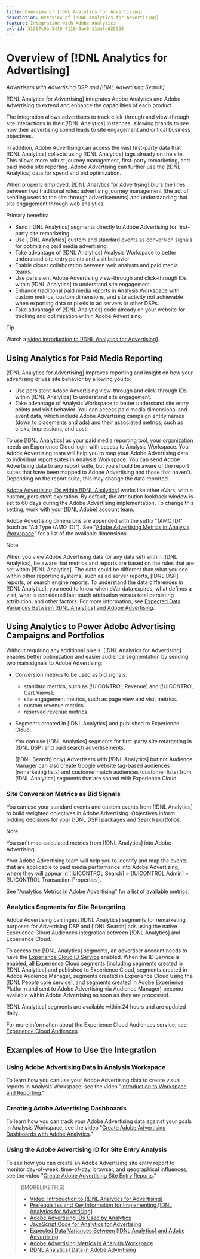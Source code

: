 ```yaml
---
title: Overview of [!DNL Analytics for Advertising]
description: Overview of [!DNL Analytics for Advertising]
feature: Integration with Adobe Analytics
exl-id: 31367c8b-3410-4110-9ae6-11defe625355
---
```

# Overview of [!DNL Analytics for Advertising]

*Advertisers with Advertising DSP and [!DNL Advertising Search]*

[!DNL Analytics for Advertising] integrates Adobe Analytics and Adobe Advertising to extend and enhance the capabilities of each product.

The integration allows advertisers to track click-through and view-through site interactions in their [!DNL Analytics] instances, allowing brands to see how their advertising spend leads to site engagement and critical business objectives.

In addition, Adobe Advertising can access the vast first-party data that [!DNL Analytics] collects using [!DNL Analytics] tags already on the site. This allows more robust journey management, first-party remarketing, and paid media site reporting. Adobe Advertising can further use the [!DNL Analytics] data for spend and bid optimization.

When properly employed, [!DNL Analytics for Advertising] blurs the lines between two traditional roles: advertising journey management (the act of sending users to the site through advertisements) and understanding that site engagement through web analytics.

Primary benefits:

* Send [!DNL Analytics] segments directly to Adobe Advertising for first-party site remarketing.
* Use [!DNL Analytics] custom and standard events as conversion signals for optimizing paid media advertising.
* Take advantage of [!DNL Analytics] Analysis Workspace to better understand site entry points and visit behavior.
* Enable closer collaboration between web analysts and paid media teams.
* Use persistent Adobe Advertising view-through and click-through IDs within [!DNL Analytics] to understand site engagement.
* Enhance traditional paid media reports in Analysis Workspace with custom metrics, custom dimensions, and site activity not achievable when exporting data or pixels to ad servers or other DSPs.
* Take advantage of [!DNL Analytics] code already on your website for tracking and optimization within Adobe Advertising.

>[!TIP]
>
> Watch a [video introduction to [!DNL Analytics for Advertising]](https://experienceleague.adobe.com/docs/advertising-cloud-learn/tutorials/analytics/intro-a4adc.html?lang=en#analytics).

## Using Analytics for Paid Media Reporting

[!DNL Analytics for Advertising] improves reporting and insight on how your advertising drives site behavior by allowing you to:

* Use persistent Adobe Advertising view-through and click-through IDs within [!DNL Analytics] to understand site engagement.
* Take advantage of Analysis Workspace to better understand site entry points and visit behavior. You can access paid media dimensional and event data, which include Adobe Advertising campaign entity names (down to placements and ads) and their associated metrics, such as clicks, impressions, and cost.

To use [!DNL Analytics] as your paid media reporting tool, your organization needs an Experience Cloud login with access to Analysis Workspace. Your Adobe Advertising team will help you to map your Adobe Advertising data to individual report suites in Analysis Workspace. You can send Adobe Advertising data to any report suite, but you should be aware of the report suites that have been mapped to Adobe Advertising and those that haven't. Depending on the report suite, this may change the data reported.

[Adobe Advertising IDs within [!DNL Analytics]](ids.md) works like other eVars, with a custom, persistent expiration. By default, the attribution lookback window is set to 60 days during the Adobe Advertising implementation. To change this setting, work with your [!DNL Adobe] account team.

Adobe Advertising dimensions are appended with the suffix "(AMO ID)" (such as "Ad Type (AMO ID)"). See "[Adobe Advertising Metrics in Analysis Workspace](advertising-metrics-in-analytics.md)" for a list of the available dimensions.

>[!NOTE]
>
> When you view Adobe Advertising data (or any data set) within [!DNL Analytics], be aware that metrics and reports are based on the rules that are set within [!DNL Analytics]. The data could be different than what you see within other reporting systems, such as ad server reports, [!DNL DSP] reports, or search engine reports. To understand the data differences in [!DNL Analytics], you need to know when eVar data expires, what defines a visit, what is considered last touch attribution versus total persisting attribution, and other factors. For more information, see [Expected Data Variances Between [!DNL Analytics] and Adobe Advertising](data-variances.md).

## Using Analytics to Power Adobe Advertising Campaigns and Portfolios

Without requiring any additional pixels, [!DNL Analytics for Advertising] enables better optimization and easier audience segmentation by sending two main signals to Adobe Advertising:

* Conversion metrics to be used as bid signals:
  * standard metrics, such as [!UICONTROL Revenue] and [!UICONTROL Cart Views].
  * site engagement metrics, such as page view and visit metrics.
  * custom revenue metrics.
  * reserved revenue metrics.
* Segments created in [!DNL Analytics] and published to Experience Cloud.

  You can use [!DNL Analytics] segments for first-party site retargeting in [!DNL DSP] and paid search advertisements.

  ([!DNL Search] only) Advertisers with [!DNL Analytics] but not Audience Manager can also create Google website tag-based audiences (remarketing lists) and customer match audiences (customer lists) from [!DNL Analytics] segments that are shared with Experience Cloud.

### Site Conversion Metrics as Bid Signals

You can use your standard events and custom events from [!DNL Analytics] to build weighted objectives in Adobe Advertising. Objectives inform bidding decisions for your [!DNL DSP] packages and Search portfolios.

>[!NOTE]
>
> You can't map calculated metrics from [!DNL Analytics] into Adobe Advertising.

Your Adobe Advertising team will help you to identify and map the events that are applicable to paid media performance into Adobe Advertising, where they will appear in [!UICONTROL Search] > [!UICONTROL Admin] > [!UICONTROL Transaction Properties].

See "[Analytics Metrics in Adobe Advertising](analytics-data-in-advertising.md)" for a list of available metrics.

### Analytics Segments for Site Retargeting

Adobe Advertising can ingest [!DNL Analytics] segments for remarketing purposes for Advertising DSP and [!DNL Search] ads using the native Experience Cloud Audiences integration between [!DNL Analytics] and Experience Cloud.

To access the [!DNL Analytics] segments, an advertiser account needs to have the [Experience Cloud ID Service](https://experienceleague.adobe.com/docs/id-service/using/home.html) enabled. When the ID Service is enabled, all Experience Cloud segments (including segments created in [!DNL Analytics] and published to Experience Cloud, segments created in Adobe Audience Manager, segments created in Experience Cloud using the [!DNL People core service], and segments created in Adobe Experience Platform and sent to Adobe Advertising via Audience Manager) become available within Adobe Advertising as soon as they are processed.

[!DNL Analytics] segments are available within 24 hours and are updated daily.

For more information about the Experience Cloud Audiences service, see [Experience Cloud Audiences](https://experienceleague.adobe.com/docs/core-services/interface/audiences/audience-library.html).

## Examples of How to Use the Integration

### Using Adobe Advertising Data in Analysis Workspace

 To learn how you can use your Adobe Advertising data to create visual reports in Analysis Workspace, see the video "[Introduction to Workspace and Reporting](https://experienceleague.adobe.com/docs/advertising-cloud-learn/tutorials/analytics/analytics-analysis-workspace-a4adc.html)."

### Creating Adobe Advertising Dashboards

To learn how you can track your Adobe Advertising data against your goals in Analysis Workspace, see the video "[Create Adobe Advertising Dashboards with Adobe Analytics](https://experienceleague.adobe.com/docs/advertising-cloud-learn/tutorials/analytics/analytics-dashboards-a4adc.html)."

### Using the Adobe Advertising ID for Site Entry Analysis

To see how you can create an Adobe Advertising site entry report to monitor day-of-week, time-of-day, browser, and geographical influences, see the video "[Create Adobe Advertising Site Entry Reports](https://experienceleague.adobe.com/docs/advertising-cloud-learn/tutorials/analytics/analytics-site-entry-a4adc.html)."

>[!MORELIKETHIS]
>
>* [Video: Introduction to [!DNL Analytics for Advertising]](https://experienceleague.adobe.com/docs/advertising-cloud-learn/tutorials/analytics/intro-a4adc.html)
>* [Prerequisites and Key Information for Implementing [!DNL Analytics for Advertising]](prerequisites.md)
>* [Adobe Advertising IDs Used by Analytics](ids.md)
>* [JavaScript Code for Analytics for Advertising](/help/integrations/analytics/javascript.md)
>* [Expected Data Variances Between [!DNL Analytics] and Adobe Advertising](data-variances.md)
>* [Adobe Advertising Metrics in Analysis Workspace](/help/integrations/analytics/advertising-metrics-in-analytics.md)
>* [[!DNL Analytics] Data in Adobe Advertising](/help/integrations/analytics/analytics-data-in-advertising.md)

